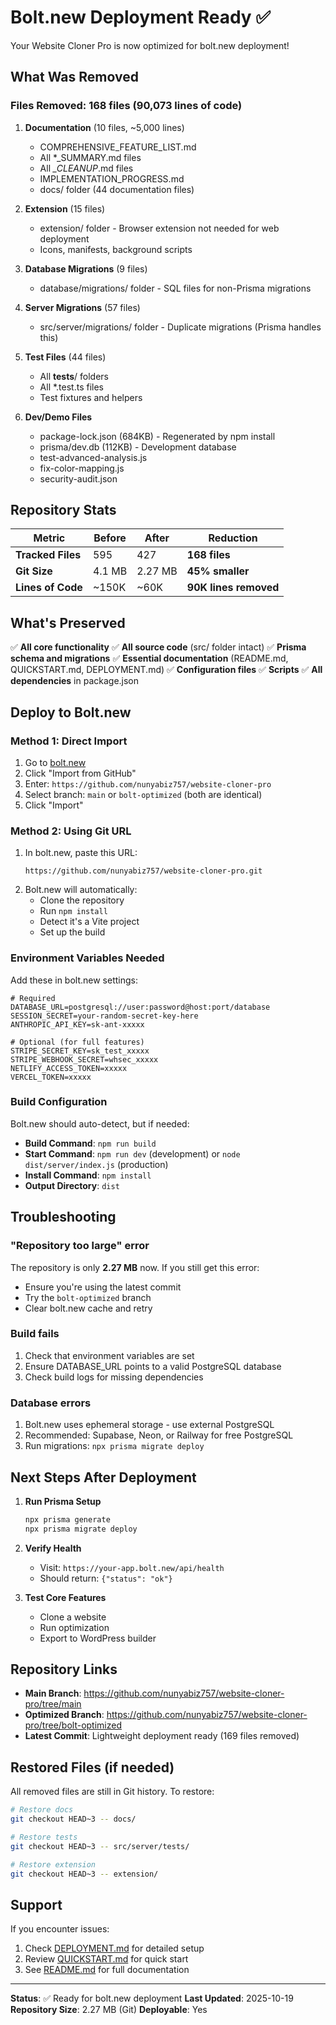 # Bolt.new Deployment Ready ✅

Your Website Cloner Pro is now optimized for bolt.new deployment!

## What Was Removed

### Files Removed: **168 files** (90,073 lines of code)

1. **Documentation** (10 files, ~5,000 lines)
   - COMPREHENSIVE_FEATURE_LIST.md
   - All *_SUMMARY.md files
   - All *_CLEANUP*.md files
   - IMPLEMENTATION_PROGRESS.md
   - docs/ folder (44 documentation files)

2. **Extension** (15 files)
   - extension/ folder - Browser extension not needed for web deployment
   - Icons, manifests, background scripts

3. **Database Migrations** (9 files)
   - database/migrations/ folder - SQL files for non-Prisma migrations

4. **Server Migrations** (57 files)
   - src/server/migrations/ folder - Duplicate migrations (Prisma handles this)

5. **Test Files** (44 files)
   - All __tests__/ folders
   - All *.test.ts files
   - Test fixtures and helpers

6. **Dev/Demo Files**
   - package-lock.json (684KB) - Regenerated by npm install
   - prisma/dev.db (112KB) - Development database
   - test-advanced-analysis.js
   - fix-color-mapping.js
   - security-audit.json

## Repository Stats

| Metric | Before | After | Reduction |
|--------|--------|-------|-----------|
| **Tracked Files** | 595 | 427 | **168 files** |
| **Git Size** | 4.1 MB | 2.27 MB | **45% smaller** |
| **Lines of Code** | ~150K | ~60K | **90K lines removed** |

## What's Preserved

✅ **All core functionality**
✅ **All source code** (src/ folder intact)
✅ **Prisma schema and migrations**
✅ **Essential documentation** (README.md, QUICKSTART.md, DEPLOYMENT.md)
✅ **Configuration files**
✅ **Scripts**
✅ **All dependencies** in package.json

## Deploy to Bolt.new

### Method 1: Direct Import

1. Go to [bolt.new](https://bolt.new)
2. Click "Import from GitHub"
3. Enter: `https://github.com/nunyabiz757/website-cloner-pro`
4. Select branch: `main` or `bolt-optimized` (both are identical)
5. Click "Import"

### Method 2: Using Git URL

1. In bolt.new, paste this URL:
   ```
   https://github.com/nunyabiz757/website-cloner-pro.git
   ```
2. Bolt.new will automatically:
   - Clone the repository
   - Run `npm install`
   - Detect it's a Vite project
   - Set up the build

### Environment Variables Needed

Add these in bolt.new settings:

```env
# Required
DATABASE_URL=postgresql://user:password@host:port/database
SESSION_SECRET=your-random-secret-key-here
ANTHROPIC_API_KEY=sk-ant-xxxxx

# Optional (for full features)
STRIPE_SECRET_KEY=sk_test_xxxxx
STRIPE_WEBHOOK_SECRET=whsec_xxxxx
NETLIFY_ACCESS_TOKEN=xxxxx
VERCEL_TOKEN=xxxxx
```

### Build Configuration

Bolt.new should auto-detect, but if needed:

- **Build Command**: `npm run build`
- **Start Command**: `npm run dev` (development) or `node dist/server/index.js` (production)
- **Install Command**: `npm install`
- **Output Directory**: `dist`

## Troubleshooting

### "Repository too large" error

The repository is only **2.27 MB** now. If you still get this error:
- Ensure you're using the latest commit
- Try the `bolt-optimized` branch
- Clear bolt.new cache and retry

### Build fails

1. Check that environment variables are set
2. Ensure DATABASE_URL points to a valid PostgreSQL database
3. Check build logs for missing dependencies

### Database errors

1. Bolt.new uses ephemeral storage - use external PostgreSQL
2. Recommended: Supabase, Neon, or Railway for free PostgreSQL
3. Run migrations: `npx prisma migrate deploy`

## Next Steps After Deployment

1. **Run Prisma Setup**
   ```bash
   npx prisma generate
   npx prisma migrate deploy
   ```

2. **Verify Health**
   - Visit: `https://your-app.bolt.new/api/health`
   - Should return: `{"status": "ok"}`

3. **Test Core Features**
   - Clone a website
   - Run optimization
   - Export to WordPress builder

## Repository Links

- **Main Branch**: https://github.com/nunyabiz757/website-cloner-pro/tree/main
- **Optimized Branch**: https://github.com/nunyabiz757/website-cloner-pro/tree/bolt-optimized
- **Latest Commit**: Lightweight deployment ready (169 files removed)

## Restored Files (if needed)

All removed files are still in Git history. To restore:

```bash
# Restore docs
git checkout HEAD~3 -- docs/

# Restore tests
git checkout HEAD~3 -- src/server/tests/

# Restore extension
git checkout HEAD~3 -- extension/
```

## Support

If you encounter issues:
1. Check [DEPLOYMENT.md](./DEPLOYMENT.md) for detailed setup
2. Review [QUICKSTART.md](./QUICKSTART.md) for quick start
3. See [README.md](./README.md) for full documentation

---

**Status**: ✅ Ready for bolt.new deployment
**Last Updated**: 2025-10-19
**Repository Size**: 2.27 MB (Git)
**Deployable**: Yes
